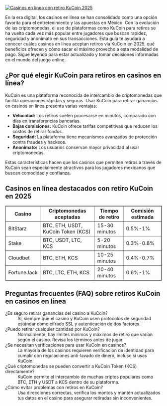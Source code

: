 [![Casinos en línea con retiro KuCoin 2025](https://123-caf.pages.dev/gitsignup.png)](https://vrmoo.ru/Bt82HjjY)

<div>     <p>En la era digital, los casinos en línea se han consolidado como una opción favorita para el entretenimiento y las apuestas en México. Con la evolución de las criptomonedas, el uso de plataformas como KuCoin para retiros se ha vuelto cada vez más popular entre jugadores que buscan rapidez, seguridad y anonimato en sus transacciones. Esta guía te ayudará a conocer cuáles casinos en línea aceptan retiros vía KuCoin en 2025, qué beneficios ofrecen y cómo sacar el máximo provecho a esta modalidad de pago. Sigue leyendo para estar actualizado y tomar decisiones informadas en el mundo del juego online.</p>      <h2>¿Por qué elegir KuCoin para retiros en casinos en línea?</h2>     <p>KuCoin es una plataforma reconocida de intercambio de criptomonedas que facilita operaciones rápidas y seguras. Usar KuCoin para retirar ganancias en casinos en línea presenta varias ventajas:</p>     <ul>       <li><strong>Velocidad:</strong> Los retiros suelen procesarse en minutos, comparado con días en transferencias bancarias.</li>       <li><strong>Bajas comisiones:</strong> KuCoin ofrece tarifas competitivas que reducen los costos de retirar fondos.</li>       <li><strong>Seguridad:</strong> La plataforma tiene mecanismos avanzados de protección contra fraudes y hackeos.</li>       <li><strong>Anonimato:</strong> Los usuarios conservan mayor privacidad al usar criptomonedas.</li>     </ul>     <p>Estas características hacen que los casinos que permiten retiros a través de KuCoin sean especialmente atractivos para los jugadores mexicanos que buscan comodidad y confianza.</p>      <h2>Casinos en línea destacados con retiro KuCoin en 2025</h2>     <table border="1" cellpadding="8" cellspacing="0">       <thead>         <tr>           <th>Casino</th>           <th>Criptomonedas aceptadas</th>           <th>Tiempo de retiro</th>           <th>Comisión estimada</th>         </tr>       </thead>       <tbody>         <tr>           <td>BitStarz</td>           <td>BTC, ETH, USDT, KuCoin Token (KCS)</td>           <td>15-30 minutos</td>           <td>0.5%-1%</td>         </tr>         <tr>           <td>Stake</td>           <td>BTC, USDT, LTC, KCS</td>           <td>5-20 minutos</td>           <td>0.3%-0.8%</td>         </tr>         <tr>           <td>Cloudbet</td>           <td>BTC, ETH, KCS</td>           <td>10-25 minutos</td>           <td>0.4%-0.7%</td>         </tr>         <tr>           <td>FortuneJack</td>           <td>BTC, LTC, ETH, KCS</td>           <td>20-40 minutos</td>           <td>0.6%-1%</td>         </tr>       </tbody>     </table>      <h2>Preguntas frecuentes (FAQ) sobre retiros KuCoin en casinos en línea</h2>     <dl>       <dt>¿Es seguro retirar ganancias del casino a KuCoin?</dt>       <dd>Sí, siempre que el casino y KuCoin usen protocolos de seguridad estándar como cifrado SSL y autenticación de dos factores.</dd>        <dt>¿Puedo retirar cualquier cantidad por KuCoin?</dt>       <dd>Normalmente, hay límites mínimos y máximos de retiro que varían según el casino. Revisa los términos antes de jugar.</dd>        <dt>¿Se necesitan verificaciones para usar KuCoin en casinos?</dt>       <dd>La mayoría de los casinos requieren verificación de identidad para cumplir con regulaciones anti-lavado de dinero, incluso si usas KuCoin.</dd>        <dt>¿Qué criptomonedas se pueden convertir a KuCoin Token (KCS) directamente?</dt>       <dd>KuCoin permite el intercambio de muchas criptos populares como BTC, ETH y USDT a KCS dentro de su plataforma.</dd>        <dt>¿Cómo evitar problemas con retiros en KuCoin?</dt>       <dd>Usa direcciones correctas, verifica los montos y mantén actualizados tus datos en el casino para asegurar retiradas sin inconvenientes.</dd>     </dl>   </div>